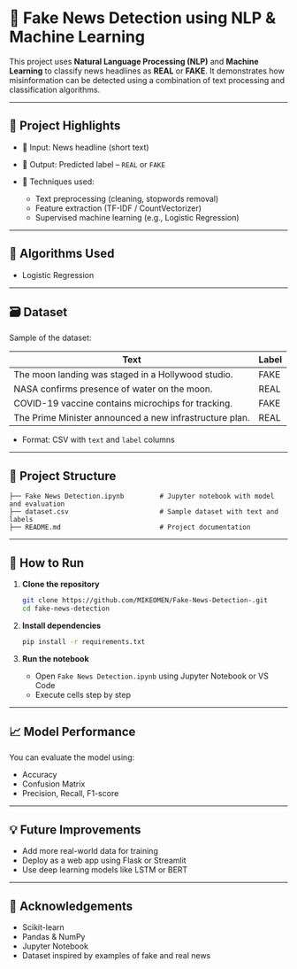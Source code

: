 # 📰 Fake News Detection using NLP & Machine Learning

This project uses **Natural Language Processing (NLP)** and **Machine Learning** to classify news headlines as **REAL** or **FAKE**. It demonstrates how misinformation can be detected using a combination of text processing and classification algorithms.

---

## 📌 Project Highlights

* 📑 Input: News headline (short text)
* 🎯 Output: Predicted label – `REAL` or `FAKE`
* 🔧 Techniques used:

  * Text preprocessing (cleaning, stopwords removal)
  * Feature extraction (TF-IDF / CountVectorizer)
  * Supervised machine learning (e.g., Logistic Regression)

---

## 🧠 Algorithms Used

* Logistic Regression

---

## 🗃️ Dataset

Sample of the dataset:

| Text                                                    | Label |
| ------------------------------------------------------- | ----- |
| The moon landing was staged in a Hollywood studio.      | FAKE  |
| NASA confirms presence of water on the moon.            | REAL  |
| COVID-19 vaccine contains microchips for tracking.      | FAKE  |
| The Prime Minister announced a new infrastructure plan. | REAL  |

* Format: CSV with `text` and `label` columns

---

## 📁 Project Structure

```
├── Fake News Detection.ipynb         # Jupyter notebook with model and evaluation
├── dataset.csv                       # Sample dataset with text and labels
├── README.md                         # Project documentation
```

---

## 🚀 How to Run

1. **Clone the repository**

   ```bash
   git clone https://github.com/MIKEOMEN/Fake-News-Detection-.git
   cd fake-news-detection
   ```

2. **Install dependencies**

   ```bash
   pip install -r requirements.txt
   ```

3. **Run the notebook**

   * Open `Fake News Detection.ipynb` using Jupyter Notebook or VS Code
   * Execute cells step by step

---

## 📈 Model Performance

You can evaluate the model using:

* Accuracy
* Confusion Matrix
* Precision, Recall, F1-score

---

## 💡 Future Improvements

* Add more real-world data for training
* Deploy as a web app using Flask or Streamlit
* Use deep learning models like LSTM or BERT

---

## 🙌 Acknowledgements

* Scikit-learn
* Pandas & NumPy
* Jupyter Notebook
* Dataset inspired by examples of fake and real news

